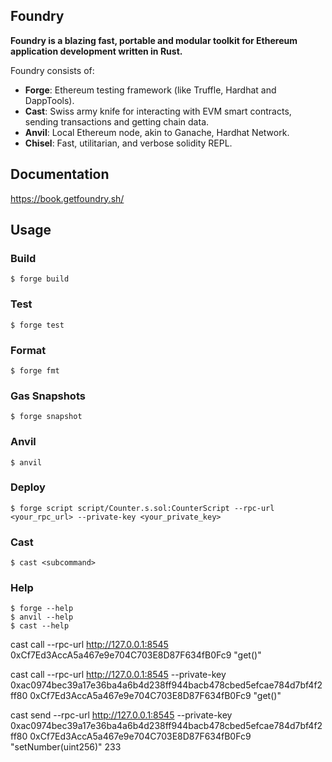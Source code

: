 <!--
 * @Author: dreamworks.cnn@gmail.com
 * @Date: 2025-07-09 16:29:12
 * @LastEditors: dreamworks.cnn@gmail.com
 * @LastEditTime: 2025-07-17 22:04:27
 * @FilePath: /web3-foundry-prj/README.md
 * @Description: 
 * 
 * Copyright (c) 2025 by ${git_name_email}, All Rights Reserved. 
-->
## Foundry

**Foundry is a blazing fast, portable and modular toolkit for Ethereum application development written in Rust.**

Foundry consists of:

-   **Forge**: Ethereum testing framework (like Truffle, Hardhat and DappTools).
-   **Cast**: Swiss army knife for interacting with EVM smart contracts, sending transactions and getting chain data.
-   **Anvil**: Local Ethereum node, akin to Ganache, Hardhat Network.
-   **Chisel**: Fast, utilitarian, and verbose solidity REPL.

## Documentation

https://book.getfoundry.sh/

## Usage

### Build

```shell
$ forge build
```

### Test

```shell
$ forge test
```

### Format

```shell
$ forge fmt
```

### Gas Snapshots

```shell
$ forge snapshot
```

### Anvil

```shell
$ anvil
```

### Deploy

```shell
$ forge script script/Counter.s.sol:CounterScript --rpc-url <your_rpc_url> --private-key <your_private_key>
```

### Cast

```shell
$ cast <subcommand>
```

### Help

```shell
$ forge --help
$ anvil --help
$ cast --help
```



cast call --rpc-url http://127.0.0.1:8545 0xCf7Ed3AccA5a467e9e704C703E8D87F634fB0Fc9 "get()"


cast call --rpc-url http://127.0.0.1:8545 --private-key 0xac0974bec39a17e36ba4a6b4d238ff944bacb478cbed5efcae784d7bf4f2ff80 0xCf7Ed3AccA5a467e9e704C703E8D87F634fB0Fc9 "get()"

cast send --rpc-url http://127.0.0.1:8545 --private-key 0xac0974bec39a17e36ba4a6b4d238ff944bacb478cbed5efcae784d7bf4f2ff80 0xCf7Ed3AccA5a467e9e704C703E8D87F634fB0Fc9 "setNumber(uint256)" 233      

